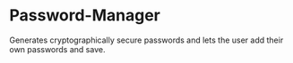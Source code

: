 # Password-Manager
Generates cryptographically secure passwords and lets the user add their own passwords and save.
